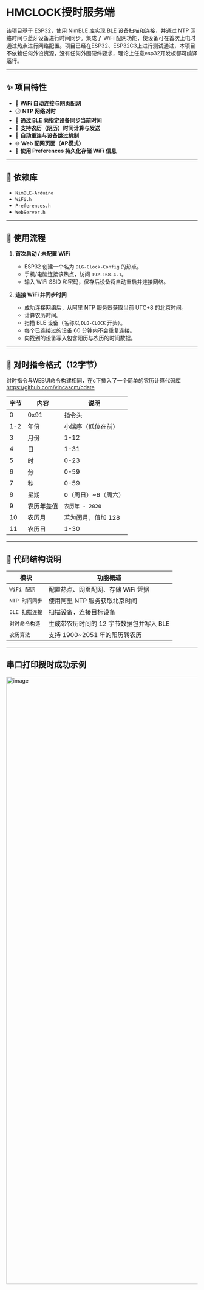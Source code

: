 # HMCLOCK授时服务端

该项目基于 ESP32，使用 NimBLE 库实现 BLE 设备扫描和连接，并通过 NTP 网络时间与蓝牙设备进行时间同步。集成了 WiFi 配网功能，使设备可在首次上电时通过热点进行网络配置。项目已经在ESP32、ESP32C3上进行测试通过，本项目不依赖任何外设资源，没有任何外围硬件要求，理论上任意esp32开发板都可编译运行。

---

## ✨ 项目特性

- 📡 **WiFi 自动连接与网页配网**
- 🕒 **NTP 网络对时**
- 📱 **通过 BLE 向指定设备同步当前时间**
- 📅 **支持农历（阴历）时间计算与发送**
- 🔁 **自动重连与设备跳过机制**
- 🌐 **Web 配网页面（AP模式）**
- 🔌 **使用 Preferences 持久化存储 WiFi 信息**

---

## 🧱 依赖库

- `NimBLE-Arduino` 
- `WiFi.h`
- `Preferences.h`
- `WebServer.h`

---

## 📲 使用流程

1. **首次启动 / 未配置 WiFi**
    - ESP32 创建一个名为 `DLG-Clock-Config` 的热点。
    - 手机/电脑连接该热点，访问 `192.168.4.1`。
    - 输入 WiFi SSID 和密码，保存后设备将自动重启并连接网络。

2. **连接 WiFi 并同步时间**
    - 成功连接网络后，从阿里 NTP 服务器获取当前 UTC+8 的北京时间。
    - 计算农历时间。
    - 扫描 BLE 设备（名称以 `DLG-CLOCK` 开头）。
    - 每个已连接过的设备 60 分钟内不会重复连接。
    - 向找到的设备写入包含阳历与农历的时间数据。

---

## 🧪 对时指令格式（12字节）

对时指令与WEBUI命令构建相同，在c下插入了一个简单的农历计算代码库
https://github.com/vincascm/cdate

| 字节 | 内容         | 说明                       |
|------|--------------|----------------------------|
| 0    | 0x91         | 指令头                     |
| 1-2  | 年份         | 小端序（低位在前）         |
| 3    | 月份         | 1-12                       |
| 4    | 日           | 1-31                       |
| 5    | 时           | 0-23                       |
| 6    | 分           | 0-59                       |
| 7    | 秒           | 0-59                       |
| 8    | 星期         | 0（周日）~6（周六）        |
| 9    | 农历年差值   | `农历年 - 2020`            |
| 10   | 农历月       | 若为闰月，值加 128         |
| 11   | 农历日       | 1-30                       |

---

## 📁 代码结构说明

| 模块            | 功能概述                                 |
|-----------------|------------------------------------------|
| `WiFi 配网`     | 配置热点、网页配网、存储 WiFi 凭据        |
| `NTP 时间同步`  | 使用阿里 NTP 服务获取北京时间             |
| `BLE 扫描连接`  | 扫描设备，连接目标设备                    |
| `对时命令构造`  | 生成带农历时间的 12 字节数据包并写入 BLE  |
| `农历算法`      | 支持 1900~2051 年的阳历转农历             |

---
## 串口打印授时成功示例
<img width="2560" height="1600" alt="image" src="https://github.com/user-attachments/assets/5c37ea0d-302e-4393-9a5f-a116f0342ef8" />


